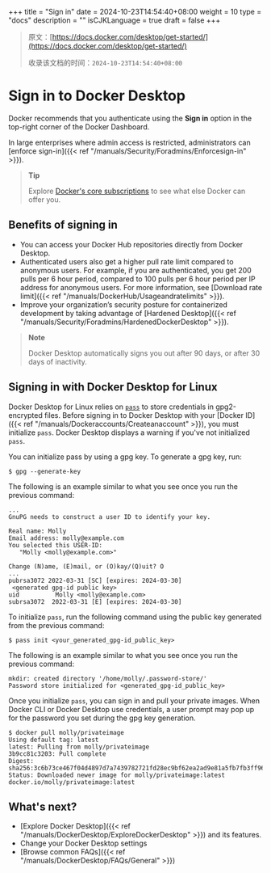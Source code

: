 +++
title = "Sign in"
date = 2024-10-23T14:54:40+08:00
weight = 10
type = "docs"
description = ""
isCJKLanguage = true
draft = false
+++

> 原文：[https://docs.docker.com/desktop/get-started/](https://docs.docker.com/desktop/get-started/)
>
> 收录该文档的时间：`2024-10-23T14:54:40+08:00`

# Sign in to Docker Desktop

Docker recommends that you authenticate using the **Sign in** option in the top-right corner of the Docker Dashboard.

In large enterprises where admin access is restricted, administrators can [enforce sign-in]({{< ref "/manuals/Security/Foradmins/Enforcesign-in" >}}).

> **Tip**
>
> 
>
> Explore [Docker's core subscriptions](https://www.docker.com/pricing/) to see what else Docker can offer you.

## Benefits of signing in

- You can access your Docker Hub repositories directly from Docker Desktop.
- Authenticated users also get a higher pull rate limit compared to anonymous users. For example, if you are authenticated, you get 200 pulls per 6 hour period, compared to 100 pulls per 6 hour period per IP address for anonymous users. For more information, see [Download rate limit]({{< ref "/manuals/DockerHub/Usageandratelimits" >}}).
- Improve your organization’s security posture for containerized development by taking advantage of [Hardened Desktop]({{< ref "/manuals/Security/Foradmins/HardenedDockerDesktop" >}}).

> **Note**
>
> 
>
> Docker Desktop automatically signs you out after 90 days, or after 30 days of inactivity.

## Signing in with Docker Desktop for Linux

Docker Desktop for Linux relies on [`pass`](https://www.passwordstore.org/) to store credentials in gpg2-encrypted files. Before signing in to Docker Desktop with your [Docker ID]({{< ref "/manuals/Dockeraccounts/Createanaccount" >}}), you must initialize `pass`. Docker Desktop displays a warning if you've not initialized `pass`.

You can initialize pass by using a gpg key. To generate a gpg key, run:



```console
$ gpg --generate-key
```

The following is an example similar to what you see once you run the previous command:



```console
...
GnuPG needs to construct a user ID to identify your key.

Real name: Molly
Email address: molly@example.com
You selected this USER-ID:
   "Molly <molly@example.com>"

Change (N)ame, (E)mail, or (O)kay/(Q)uit? O
...
pubrsa3072 2022-03-31 [SC] [expires: 2024-03-30]
 <generated gpg-id public key>
uid          Molly <molly@example.com>
subrsa3072  2022-03-31 [E] [expires: 2024-03-30]
```

To initialize `pass`, run the following command using the public key generated from the previous command:



```console
$ pass init <your_generated_gpg-id_public_key>
```

The following is an example similar to what you see once you run the previous command:



```console
mkdir: created directory '/home/molly/.password-store/'
Password store initialized for <generated_gpg-id_public_key>
```

Once you initialize `pass`, you can sign in and pull your private images. When Docker CLI or Docker Desktop use credentials, a user prompt may pop up for the password you set during the gpg key generation.



```console
$ docker pull molly/privateimage
Using default tag: latest
latest: Pulling from molly/privateimage
3b9cc81c3203: Pull complete 
Digest: sha256:3c6b73ce467f04d4897d7a7439782721fd28ec9bf62ea2ad9e81a5fb7fb3ff96
Status: Downloaded newer image for molly/privateimage:latest
docker.io/molly/privateimage:latest
```

## What's next?

- [Explore Docker Desktop]({{< ref "/manuals/DockerDesktop/ExploreDockerDesktop" >}}) and its features.
- Change your Docker Desktop settings
- [Browse common FAQs]({{< ref "/manuals/DockerDesktop/FAQs/General" >}})
